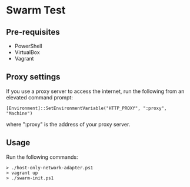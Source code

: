# Swarm Test

## Pre-requisites

* PowerShell
* VirtualBox
* Vagrant

## Proxy settings

If you use a proxy server to access the internet, run the following from an elevated command prompt:

    [Environment]::SetEnvironmentVariable("HTTP_PROXY", ":proxy", "Machine")

where ":proxy" is the address of your proxy server.

## Usage

Run the following commands:

    > ./host-only-network-adapter.ps1
    > vagrant up
    > ./swarm-init.ps1
